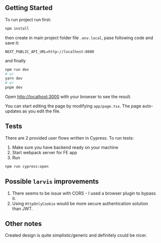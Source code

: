 ## Getting Started

To run project run first:
```bash
npm install
```

then create in main project folder file `.env.local`, pase following code and save it:

```
NEXT_PUBLIC_API_URL=http://localhost:8080
```

and finally

```bash
npm run dev
# or
yarn dev
# or
pnpm dev
```

Open [http://localhost:3000](http://localhost:3000) with your browser to see the result.

You can start editing the page by modifying `app/page.tsx`. The page auto-updates as you edit the file.

## Tests

There are 2 provided user flows written in Cypress.
To run tests:
1. Make sure you have backend ready on your machine
2. Start webpack server for FE app
3. Run
```bash
npm run cypress:open
```

## Possible `larvis` improvements

1. There seems to be issue with CORS - I used a browser plugin to bypass it.
2. Using `HttpOnlyCookie` would be more secure authentication solution than JWT.

## Other notes

Created design is quite simplistic/generic and definitely could be nicer.
